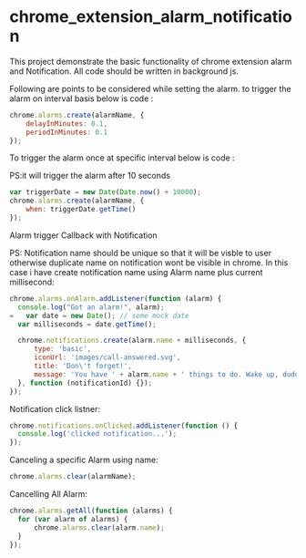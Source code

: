 # chrome_extension_alarm_notification

This project demonstrate the basic functionality of chrome extension alarm and Notification. All code should be written in background js.


Following are points to be considered while setting the alarm.
to trigger the alarm on interval basis below is code :

```javascript
chrome.alarms.create(alarmName, {
	delayInMinutes: 0.1,
	periodInMinutes: 0.1
});
```

To trigger the alarm once at specific interval below is code :

PS:it will trigger the alarm after 10 seconds
```javascript
var triggerDate = new Date(Date.now() + 10000);
chrome.alarms.create(alarmName, {
	when: triggerDate.getTime()
});
 ```
 Alarm trigger Callback with Notification
 
 PS: Notification name should be unique so that it will be visble to user otherwise duplicate name on notification wont be visible in chrome. In this case i have create notification name using Alarm name plus current millisecond:
  ```javascript
  chrome.alarms.onAlarm.addListener(function (alarm) {
	console.log("Got an alarm!", alarm);
=	var date = new Date(); // some mock date
	var milliseconds = date.getTime();

	chrome.notifications.create(alarm.name + milliseconds, {
		type: 'basic',
		iconUrl: 'images/call-answered.svg',
		title: 'Don\'t forget!',
		message: 'You have ' + alarm.name + ' things to do. Wake up, dude!'
	}, function (notificationId) {});
});
 ```



Notification click listner:
  ```javascript
chrome.notifications.onClicked.addListener(function () {
	console.log('clicked notification...');
});
 ```


Canceling a specific Alarm using name:
  ```javascript
chrome.alarms.clear(alarmName);
 ```


Cancelling All Alarm:
  ```javascript
chrome.alarms.getAll(function (alarms) {
	for (var alarm of alarms) {
		chrome.alarms.clear(alarm.name);
	}
});
 ```




  
  
  
